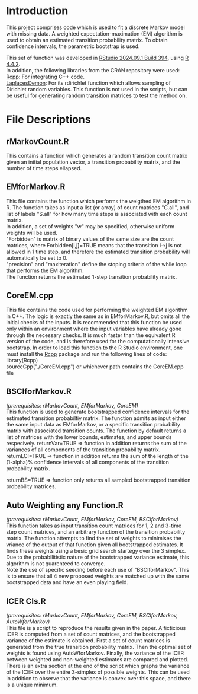 # **Introduction**  
This project comprises code which is used to fit a discrete Markov model with missing data. 
A weighted expectation-maximation (EM) algorithm is used to obtain an estimated transition probability matrix.
To obtain confidence intervals, the parametric bootstrap is used.

This set of function was developed in [RStudio 2024.09.1 Build 394](https://posit.co/download/rstudio-desktop/), using [R 4.4.2](https://cran.r-project.org/bin/windows/base/).  
In addition, the following libraries from the CRAN repository were used:  
[Rcpp](https://cran.r-project.org/web/packages/Rcpp/index.html): For integrating C++ code.  
[LaplacesDemon](https://cran.r-project.org/web/packages/LaplacesDemon/index.html): For its rdirichlet function which allows sampling of Dirichlet random variables. This function is not used in the scripts, but can be useful for generating random transition matrices to test the method on.

# **File Descriptions**  
## **rMarkovCount.R**  
This contains a function which generates a random transition count matrix given an initial population vector, a transition probability matrix, and the number of time steps ellapsed.

## **EMforMarkov.R**  
This file contains the function which performs the weigthed EM algorithm in R. The function takes as input a list (or array) of count matrices "C.all", and list of labels "S.all" for how many time steps is associated with each count matrix.  
In addition, a set of weights "w" may be specified, otherwise uniform weights will be used.  
"Forbidden" is matrix of binary values of the same size are the count matrices, where Forbidden[i,j]=TRUE means that the transition i->j is not allowed in 1 time step, and therefore the estimated transition probability will automatically be set to 0.  
"precision" and "maxiteration" define the stoping criteria of the while loop that performs the EM algorithm.  
The function returns the estimated 1-step transition probability matrix. 

## **CoreEM.cpp**  
This file contains the code used for performing the weighted EM algorithm in C++. The logic is exactly the same as in EMforMarkov.R, but omits all the initial checks of the inputs. It is recommended that this function be used only within an environment where the input variables have already gone through the necessary checks. It is much faster than the equivalent R version of the code, and is therefore used for the computationally intensive bootstrap. In order to load this function to the R Studio environment, one must install the [Rcpp](https://cran.r-project.org/web/packages/Rcpp/index.html) package and run the following lines of code:  
library(Rcpp)  
sourceCpp("./CoreEM.cpp") or whichever path contains the CoreEM.cpp file

## **BSCIforMarkov.R**  
_(prerequisites: rMarkovCount, EMforMarkov, CoreEM)_  
This function is used to generate bootstrapped confidence intervals for the estimated transition probabiltiy matrix. 
The function admits as input either the same input data as EMforMarkov, or a specific transition probability matrix with associated transition counts. 
The function by default returns a list of matrices with the lower bounds, estimates, and upper bounds respecively. 
returnVar=TRUE => function in addition returns the sum of the variances of all components of the transition probability matrix.  
returnLCI=TRUE => function in addition returns the sum of the length of the (1-alpha)% confidence intervals of all components of the transition probability matrix. 
  
returnBS=TRUE => function only returns all sampled bootstrapped transition probability matrices. 

## **Auto Weighting any Function.R**  
_(prerequisites: rMarkovCount, EMforMarkov, CoreEM, BSCIforMarkov)_  
This function takes as input transition count matrices for 1, 2 and 3-time step count matrices, and an arbitrary function of the transition probability matrix. The function attempts to find the set of weights to minimises the vriance of the output of that function given all bootstrapped estimates. It finds these weights using a besic grid search startegy over the 3 simplex. Due to the probabilitistic nature of the bootstrapped variance estimate, this algorithm is not guarenteed to converge.  
Note the use of specific seeding before each use of "BSCIforMarkov". This is to ensure that all 4 new proposed weights are matched up with the same bootstrapped data and have an even playing field.

## **ICER CIs.R**  
_(prerequisites: rMarkovCount, EMforMarkov, CoreEM, BSCIforMarkov, AutoWforMarkov)_  
This file is a script to reproduce the results given in the paper. A ficticious ICER is computed from a set of count matrices, and the bootstrapped variance of the estimate is obtained. First a set of count matrices is generated from the true transition probability matrix. Then the optimal set of weights is found using AutoWforMarkov. Finally, the variance of the ICER between weighted and non-weighted estimates are compared and plotted.  
There is an extra section at the end of the script which graphs the variance of the ICER over the entire 3-simplex of possible weights. This can be used in addition to observe that the variance is convex over this space, and there is a unique minimum. 
